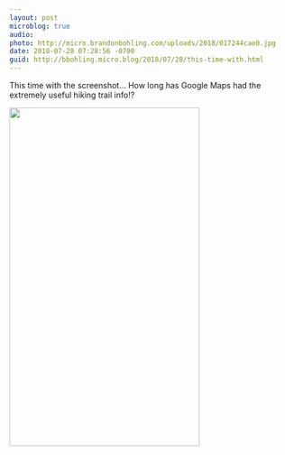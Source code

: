 ```yaml
---
layout: post
microblog: true
audio: 
photo: http://micro.brandonbohling.com/uploads/2018/017244cae0.jpg
date: 2018-07-28 07:28:56 -0700
guid: http://bbohling.micro.blog/2018/07/28/this-time-with.html
---
```

This time with the screenshot...
How long has Google Maps had the extremely useful hiking trail info!?

<img src="http://micro.brandonbohling.com/uploads/2018/017244cae0.jpg" width="337" height="600" />
